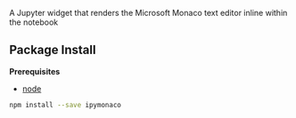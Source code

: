 A Jupyter widget that renders the Microsoft Monaco text editor inline within the notebook

Package Install
---------------

**Prerequisites**
- [node](http://nodejs.org/)

```bash
npm install --save ipymonaco
```
